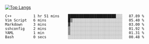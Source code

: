 [![Top Langs](https://github-readme-stats.vercel.app/api/top-langs/?username=gagahsyuja&theme=dracula&hide_border=true&border_radius=7)](https://github.com/anuraghazra/github-readme-stats)

<!--START_SECTION:waka-->

```text
C++          1 hr 51 mins    ██████████████████████░░░   87.89 %
Vim Script   6 mins          █▒░░░░░░░░░░░░░░░░░░░░░░░   05.40 %
Markdown     3 mins          ▓░░░░░░░░░░░░░░░░░░░░░░░░   03.00 %
sshconfig    2 mins          ▒░░░░░░░░░░░░░░░░░░░░░░░░   01.92 %
YAML         1 min           ▒░░░░░░░░░░░░░░░░░░░░░░░░   01.31 %
Bash         0 secs          ░░░░░░░░░░░░░░░░░░░░░░░░░   00.48 %
```

<!--END_SECTION:waka-->
